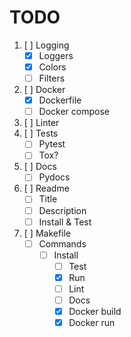 # TODO

1. [ ] Logging
   * [x] Loggers
   * [x] Colors
   * [ ] Filters
2. [ ] Docker
   * [x] Dockerfile
   * [ ] Docker compose
3. [ ] Linter
4. [ ] Tests
   * [ ] Pytest
   * [ ] Tox?
5. [ ] Docs
   * [ ] Pydocs
6. [ ] Readme
   * [ ] Title
   * [ ] Description
   * [ ] Install & Test
7. [ ] Makefile
   * [ ] Commands
     * [ ] Install
       * [ ] Test
       * [x] Run
       * [ ] Lint
       * [ ] Docs
       * [x] Docker build
       * [x] Docker run
